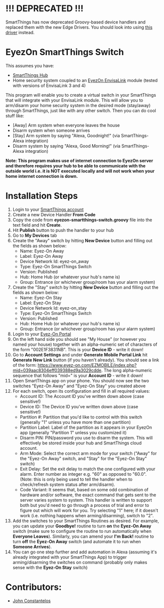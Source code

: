 # !!! DEPRECATED !!! #
SmartThings has now deprecated Groovy-based device handlers and replaced them with the new Edge Drivers. You should look into using [this driver](https://github.com/toddaustin07/edge_envisalink) instead.

# EyezOn SmartThings Switch
This assumes you have:
* [SmartThings Hub](https://www.smartthings.com/products/smartthings-hub)
* Home security system coupled to an [EyezOn EnvisaLink](http://www.eyezon.com/index.php) module  (tested with versions of EnvisaLink 3 and 4)

This program will enable you to create a virtual switch in your SmartThings that will integrate with your EnvisaLink module. This will allow you to arm/disarm your home security system in the desired mode (stay/away) through SmartThings, just like with any other switch. Then you can do cool stuff like:
* [Away] Arm system when everyone leaves the house
* Disarm system when someone arrives
* [Stay] Arm system by saying "Alexa, Goodnight!" (via SmartThings-Alexa integration)
* Disarm system by saying "Alexa, Good Morning!" (via SmartThings-Alexa integration)

**Note: This program makes use of internet connection to EyezOn server and therefore requires your hub to be able to communicate with the outside world i.e. it is NOT executed locally and will not work when your home internet connection is down.**

# Installation Steps

1. Login to your [SmartThings account](https://account.smartthings.com/login)
1. Create a new Device Handler **From Code**
1. Copy the code from **eyezon-smartthings-switch.groovy** file into the text field and hit **Create**.
1. Hit **Publish** button to push the handler to your hub
1. Go to **My Devices** tab
1. Create the "Away" switch by hitting **New Device** button and filling out the fields as shown below:
    * Name: Eyez-On Away
    * Label: Eyez-On Away
    * Device Network Id: eyez-on_away
    * Type: Eyez-On SmartThings Switch
    * Version: Published
    * Hub: Home Hub (or whatever your hub's name is)
    * Group: Entrance (or whichever group/room has your alarm system)
1. Create the "Stay" switch by hitting **New Device** button and filling out the fields as shown below:
    * Name: Eyez-On Stay
    * Label: Eyez-On Stay
    * Device Network Id: eyez-on_stay
    * Type: Eyez-On SmartThings Switch
    * Version: Published
    * Hub: Home Hub (or whatever your hub's name is)
    * Group: Entrance (or whichever group/room has your alarm system)
1. Login to your [Eyez-On Portal](https://www.eyez-on.com/EZMAIN/login.php)
1. On the left hand side you should see "My House" (or however you named your house) together with an alpha-numeric set of characters of the form "002E1F3831NB". This is your **Device ID** - write it down!
1. Go to **Account Settings** and under **Generate Mobile Portal Link** hit **Generate New Link** button (if you haven't already). You should see a link of the form: https://www.eyez-on.com/EZMOBILE/index.php?mid=039aac8304eff039388ed9a3029cdde. The long alpha-numeric sequence that follows "mid=" is your **Account ID** - write it down!
1. Open SmartThings app on your phone. You should now see the two switches "Eyez-On Away" and "Eyez-On Stay" you created above
1. For each switch, open its configuration and fill in all required values:
    * Account ID: The Account ID you've written down above (case sensitive!)
    * Device ID: The Device ID you've written down above (case sensitive!)
    * Partition #: Partition that you'd like to control with this switch (generally "1" unless you have more than one partition)
    * Partition Label: Label of the partition as it appears in your EyezOn app (generally "Partition 1" unless you customized it)
    * Disarm PIN: PIN/password you use to disarm the system. This will effectively be stored inside your hub and SmartThings cloud account.
    * Arm Mode: Select the correct arm mode for your switch ("Away" for the "Eyez-On Away" switch, and "Stay" for the "Eyez-On Stay" switch)
    * Exit Delay: Set the exit delay to match the one configured with your alarm. Enter number as integer e.g. "60" as opposed to "60.0". (Note: this is only being used to tell the handler when to check/refresh system status after arm/disarm).
    * Code Variant: It seems that, based on some odd combination of hardware and/or software, the exact command that gets sent to the server varies system to system. This handler is written to support both but you'd need to go through a process of trial and error to figure out which will work for you. Try selecting "1" here; if it doesn't work (i.e. nothing happens when arming/disarming), switch to "2".
1. Add the switches to your SmartThings Routines as desired. For example, you can update your **Goodbye!** routine to turn **on** the **Eyez-On Away** switch (make sure to configure the routine to run automatically when **Everyone Leaves**). Similarly, you can amend your **I'm Back!** routine to turn **off** the **Eyez-On Away** switch (and automate it to run when **Someone Arrives**).
1. You can go one step further and add automation in Alexa (assuming it's already integrated with your SmartThings App) to trigger arming/disarming the switches on command (probably only makes sense with the **Eyez-On Stay** switch)

# Contributors:
* [John Constantelos](https://github.com/jsconstantelos)

